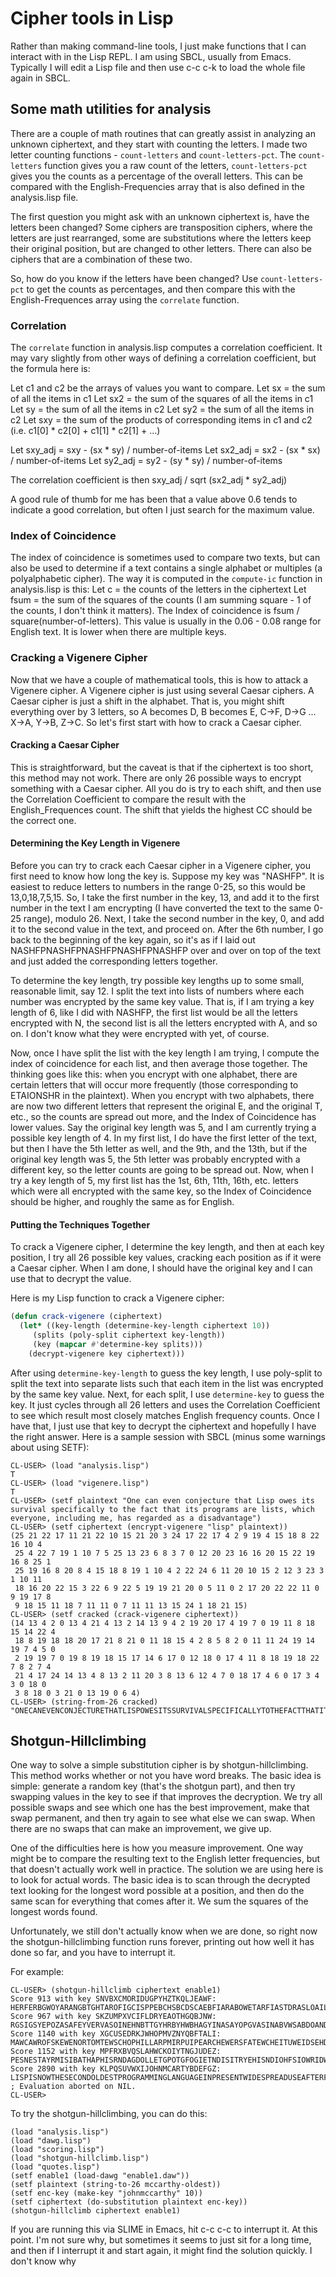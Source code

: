 # Cipher tools in Lisp

Rather than making command-line tools, I just make functions that I can interact with in the Lisp REPL. I am using SBCL, usually from Emacs. Typically I will edit a Lisp file and then use c-c c-k to load the whole file again in SBCL.

## Some math utilities for analysis
There are a couple of math routines that can greatly assist in analyzing an unknown ciphertext, and they start with counting the letters. I made two letter counting functions - `count-letters` and `count-letters-pct`. The `count-letters` function gives you a raw count of the letters, `count-letters-pct` gives you the counts as a percentage of the overall letters. This can be compared with the English-Frequencies array that is also defined in the analysis.lisp file.

The first question you might ask with an unknown ciphertext is, have the letters been changed? Some ciphers are transposition ciphers, where the letters are just rearranged, some are substitutions where the letters keep their original position, but are changed to other letters. There can also be ciphers that are a combination of these two.

So, how do you know if the letters have been changed? Use `count-letters-pct` to get the counts as percentages, and then compare this with the English-Frequences array using the `correlate` function.

### Correlation
The `correlate` function in analysis.lisp computes a correlation coefficient. It may vary slightly from other ways of defining a correlation coefficient, but the formula here is:

Let c1 and c2 be the arrays of values you want to compare.
Let sx = the sum of all the items in c1
Let sx2 = the sum of the squares of all the items in c1
Let sy = the sum of all the items in c2
Let sy2 = the sum of all the items in c2
Let sxy = the sum of the products of corresponding items in c1 and c2 (i.e. c1[0] * c2[0] + c1[1] * c2[1] + ...)

Let sxy_adj = sxy - (sx * sy) / number-of-items
Let sx2_adj = sx2 - (sx * sx) / number-of-items
Let sy2_adj = sy2 - (sy * sy) / number-of-items

The correlation coefficient is then sxy_adj / sqrt (sx2_adj * sy2_adj)

A good rule of thumb for me has been that a value above 0.6 tends to indicate a good correlation, but often I just search for the maximum value.

### Index of Coincidence
The index of coincidence is sometimes used to compare two texts, but can also be used to determine if a text contains a single alphabet or multiples (a polyalphabetic cipher). The way it is computed in the `compute-ic` function in analysis.lisp is this:
Let c = the counts of the letters in the ciphertext
Let fsum = the sum of the squares of the counts (I am summing square - 1 of the counts, I don't think it matters).
The Index of coincidence is fsum / square(number-of-letters). This value is usually in the 0.06 - 0.08 range for English text. It is lower when there are multiple keys.

### Cracking a Vigenere Cipher
Now that we have a couple of mathematical tools, this is how to attack a Vigenere cipher. A Vigenere cipher is just using several Caesar ciphers. A Caesar cipher is just a shift in the alphabet. That is, you might shift everything over by 3 letters, so A becomes D, B becomes E, C->F, D->G ... X->A, Y->B, Z->C. So let's first start with how to crack a Caesar cipher.

#### Cracking a Caesar Cipher
This is straightforward, but the caveat is that if the ciphertext is too short, this method may not work. There are only 26 possible ways to encrypt something with a Caesar cipher. All you do is try to each shift, and then use the Correlation Coefficient to compare the result with the English_Frequences count. The shift that yields the highest CC should be the correct one.

#### Determining the Key Length in Vigenere
Before you can try to crack each Caesar cipher in a Vigenere cipher, you first need to know how long the key is. Suppose my key was "NASHFP". It is easiest to reduce letters to numbers in the range 0-25, so this would be 13,0,18,7,5,15. So, I take the first number in the key, 13, and add it to the first number in the text I am encrypting (I have converted the text to the same 0-25 range), modulo 26. Next, I take the second number in the key, 0, and add it to the second value in the text, and proceed on. After the 6th number, I go back to the beginning of the key again, so it's as if I laid out NASHFPNASHFPNASHFPNASHFPNASHFP over and over on top of the text and just added the corresponding letters together.

To determine the key length, try possible key lengths up to some small, reasonable limit, say 12. I split the text into lists of numbers where each number was encrypted by the same key value. That is, if I am trying a key length of 6, like I did with NASHFP, the first list would be all the letters encrypted with N, the second list is all the letters encrypted with A, and so on. I don't know what they were encrypted with yet, of course.

Now, once I have split the list with the key length I am trying, I compute the index of coincidence for each list, and then average those together. The thinking goes like this: when you encrypt with one alphabet, there are certain letters that will occur more frequently (those corresponding to ETAIONSHR in the plaintext). When you encrypt with two alphabets, there are now two different letters that represent the original E, and the original T, etc., so the counts are spread out more, and the Index of Coincidence has lower values. Say the original key length was 5, and I am currently trying a possible key length of 4. In my first list, I do have the first letter of the text, but then I have the 5th letter as well, and the 9th, and the 13th, but if the original key length was 5, the 5th letter was probably encrypted with a different key, so the letter counts are going to be spread out. Now, when I try a key length of 5, my first list has the 1st, 6th, 11th, 16th, etc. letters which were all encrypted with the same key, so the Index of Coincidence should be higher, and roughly the same as for English.

#### Putting the Techniques Together
To crack a Vigenere cipher, I determine the key length, and then at each key position, I try all 26 possible key values, cracking each position as if it were a Caesar cipher. When I am done, I should have the original key and I can use that to decrypt the value.

Here is my Lisp function to crack a Vigenere cipher:
```lisp
(defun crack-vigenere (ciphertext)
  (let* ((key-length (determine-key-length ciphertext 10))
	 (splits (poly-split ciphertext key-length))
	 (key (mapcar #'determine-key splits)))
    (decrypt-vigenere key ciphertext)))
```
After using `determine-key-length` to guess the key length, I use poly-split to split the text into separate lists such that each item in the list was encrypted by the same key value. Next, for each split, I use `determine-key` to guess the key. It just cycles through all 26 letters and uses the Correlation Coefficient to see which result most closely matches English frequency counts. Once I have that, I just use that key to decrypt the ciphertext and hopefully I have the right answer. Here is a sample session with SBCL (minus some warnings about using SETF):

```
CL-USER> (load "analysis.lisp")
T
CL-USER> (load "vigenere.lisp")
T
CL-USER> (setf plaintext "One can even conjecture that Lisp owes its survival specifically to the fact that its programs are lists, which everyone, including me, has regarded as a disadvantage")
CL-USER> (setf ciphertext (encrypt-vigenere "lisp" plaintext))
(25 21 22 17 11 21 22 10 15 21 20 3 24 17 22 17 4 2 9 19 4 15 18 8 22 16 10 4
 25 4 22 7 19 1 10 7 5 25 13 23 6 8 3 7 0 12 20 23 16 16 20 15 22 19 16 8 25 1
 25 19 16 8 20 8 4 15 18 8 19 1 10 4 2 22 24 6 11 20 10 15 2 12 3 23 3 1 10 11
 18 16 20 22 15 3 22 6 9 22 5 19 19 21 20 0 5 11 0 2 17 20 22 22 11 0 9 19 17 8
 9 18 15 11 18 7 11 11 0 7 11 11 13 15 24 1 18 21 15)
CL-USER> (setf cracked (crack-vigenere ciphertext))
(14 13 4 2 0 13 4 21 4 13 2 14 13 9 4 2 19 20 17 4 19 7 0 19 11 8 18 15 14 22 4
 18 8 19 18 18 20 17 21 8 21 0 11 18 15 4 2 8 5 8 2 0 11 11 24 19 14 19 7 4 5 0
 2 19 19 7 0 19 8 19 18 15 17 14 6 17 0 12 18 0 17 4 11 8 18 19 18 22 7 8 2 7 4
 21 4 17 24 14 13 4 8 13 2 11 20 3 8 13 6 12 4 7 0 18 17 4 6 0 17 3 4 3 0 18 0
 3 8 18 0 3 21 0 13 19 0 6 4)
CL-USER> (string-from-26 cracked)
"ONECANEVENCONJECTURETHATLISPOWESITSSURVIVALSPECIFICALLYTOTHEFACTTHATITSPROGRAMSARELISTSWHICHEVERYONEINCLUDINGMEHASREGARDEDASADISADVANTAGE"
```

## Shotgun-Hillclimbing
One way to solve a simple substitution cipher is by shotgun-hillclimbing. This method works whether or not you have word breaks. The basic idea is simple: generate a random key (that's the shotgun part), and then try swapping values in the key to see if that improves the decryption. We try all possible swaps and see which one has the best improvement, make that swap permanent, and then try again to see what else we can swap. When there are no swaps that can make an improvement, we give up.

One of the difficulties here is how you measure improvement. One way might be to compare the resulting text to the English letter frequencies, but that doesn't actually work well in practice. The solution we are using here is to look for actual words. The basic idea is to scan through the decrypted text looking for the longest word possible at a position, and then do the same scan for everything that comes after it. We sum the squares of the longest words found.

Unfortunately, we still don't actually know when we are done, so right now the shotgun-hillclimbing function runs forever, printing out how well it has done so far, and you have to interrupt it.

For example:
```
CL-USER> (shotgun-hillclimb ciphertext enable1)
Score 913 with key SNVBXCMORIDUGPYHZTKQLJEAWF: HERFERBGWOYARANGBTGHTAROFIGCISPPEBCHSBCDSCAEBFIARABOWETARFIASTDRASLOAILGIOISBEORNGIAGNNDFEARRGPAVEBTGLHGNSHGFOEPDPEBOYARFSNAGLFIGCISPPEBCHSBCDSCARCEKABOYSOROSOENLIENOEGBTERNGDISCARFDIAHMBGOSOEGBSHNYSBCARIANDIREKADRAGLNGBTEOEGBSHAZFIARREGBRIAFIARABOSOEGBGLRMPUGHENEBLGIPSOEGBAZOAIBSHHMUMHERORSBTEBOAIBSHHMUMHEROROIDNODIASBTIAFIARABOSOEGBGLFIGCISPEBOYARSPAWSMWEHHFIGUSUHMYSKASKAIMHGBCHELA
Score 967 with key SKZUMPXVCIFLDRYEAOTHGQBJNW: RGSIGSYEPOZASAFEYVERVASOINEHNBTTGYHRBYHWBHAGYINASAYOPGVASINABVWSABDOANDENONBYGOSFENAEFFWIGASSETAXGYVEDREFBREIOGTWTGYOZASIBFAEDINEHNBTTGYHRBYHWBHASHGMAYOZBOSOBOGFDNGFOGEYVGSFEWNBHASIWNARUYEOBOGEYBRFZBYHASNAFWNSGMAWSAEDFEYVGOGEYBRAKINASSGEYSNAINASAYOBOGEYEDSUTLERGFGYDENTBOGEYAKOANYBRRULURGSOSBYVGYOANYBRRULURGSOSONWFOWNABYVNAINASAYOBOGEYEDINEHNBTGYOZASBTAPBUPGRRINELBLRUZBMABMANUREYHRGDA
Score 1140 with key XGCUSEDRKJWHOPMVZNYQBFTALI: MAWCAWROFSKEWENORTOMTEWSCHOPHILLARPMIRPUIPEARCHEWERSFATEWCHEITUWEIDSEHDOHSHIRASWNOHEONNUCAEWWOLEJARTODMONIMOCSALULARSKEWCINEODCHOPHILLARPMIRPUIPEWPAGERSKISWSISANDHANSAORTAWNOUHIPEWCUHEMBROSISAORIMNKIRPEWHENUHWAGEUWEODNORTASAORIMEVCHEWWAORWHECHEWERSISAORODWBLYOMANARDOHLISAOREVSEHRIMMBYBMAWSWIRTARSEHRIMMBYBMAWSWSHUNSUHEIRTHECHEWERSISAORODCHOPHILARSKEWILEFIBFAMMCHOYIYMBKIGEIGEHBMORPMADE
Score 1152 with key MPFRXBVQSLAHWCKOIYTNGJUDEZ: PESNESTAYRMISIBATHAPHISRNDAGDOLLETGPOTGFOGIETNDISITRYEHISNDIOHFSIOWRIDWADRDOTERSBADIABBFNEISSALIVETHAWPABOPANRELFLETRMISNOBIAWNDAGDOLLETGPOTGFOGISGEXITRMORSROREBWDEBREATHESBAFDOGISNFDIPUTAROREATOPBMOTGISDIBFDSEXIFSIAWBATHEREATOPICNDISSEATSDINDISITROREATAWSULJAPEBETWADLOREATICRIDTOPPUJUPESRSOTHETRIDTOPPUJUPESRSRDFBRFDIOTHDINDISITROREATAWNDAGDOLETRMISOLIYOUYEPPNDAJOJPUMOXIOXIDUPATGPEWI
Score 2890 with key KLPQSUVWXIJOHNMCARTYBDEFGZ: LISPISNOWTHESECONDOLDESTPROGRAMMINGLANGUAGEINPRESENTWIDESPREADUSEAFTERFORTRANITSCOREOCCUPIESSOMEKINDOFLOCALOPTIMUMINTHESPACEOFPROGRAMMINGLANGUAGESGIVENTHATSTATICFRICTIONDISCOURAGESPURELYNOTATIONALCHANGESRECURSIVEUSEOFCONDITIONALEXPRESSIONSREPRESENTATIONOFSYMBOLICINFORMATIONEXTERNALLYBYLISTSANDINTERNALLYBYLISTSTRUCTUREANDREPRESENTATIONOFPROGRAMINTHESAMEWAYWILLPROBABLYHAVEAVERYLONGLIFE
; Evaluation aborted on NIL.
CL-USER> 
```

To try the shotgun-hillclimbing, you can do this:
```
(load "analysis.lisp")
(load "dawg.lisp")
(load "scoring.lisp")
(load "shotgun-hillclimb.lisp")
(load "quotes.lisp")
(setf enable1 (load-dawg "enable1.daw"))
(setf plaintext (string-to-26 mccarthy-oldest))
(setf enc-key (make-key "johnmccarthy" 10))
(setf ciphertext (do-substitution plaintext enc-key))
(shotgun-hillclimb ciphertext enable1)
```
If you are running this via SLIME in Emacs, hit c-c c-c to interrupt it. At this point. I'm not sure why, but sometimes it seems to just sit for a long time, and then if I interrupt it and start again, it might find the solution quickly. I don't know why